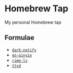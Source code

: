 # Homebrew Tap

My personal Homebrew tap

## Formulae

- [`dark-notify`](https://github.com/twio142/dark-notify)
- [`go-pinyin`](https://github.com/twio142/go-pinyin)
- [`rime-ls`](https://github.com/twio142/rime-ls)
- [`ttyd`](https://github.com/twio142/ttyd)

